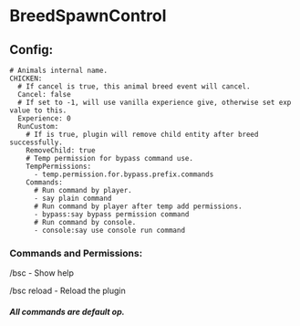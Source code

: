 # BreedSpawnControl
## Config:
```
# Animals internal name.
CHICKEN:
  # If cancel is true, this animal breed event will cancel.
  Cancel: false
  # If set to -1, will use vanilla experience give, otherwise set exp value to this.
  Experience: 0
  RunCustom:
    # If is true, plugin will remove child entity after breed successfully.
    RemoveChild: true
    # Temp permission for bypass command use.
    TempPermissions:
      - temp.permission.for.bypass.prefix.commands
    Commands:
      # Run command by player.
      - say plain command
      # Run command by player after temp add permissions.
      - bypass:say bypass permission command
      # Run command by console.
      - console:say use console run command
```
### Commands and Permissions:
/bsc - Show help

/bsc reload - Reload the plugin

##### All commands are default op.

